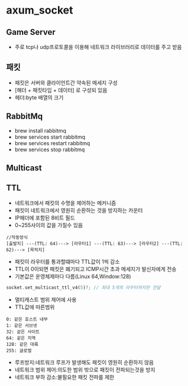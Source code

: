 # axum_socket


## Game Server
- 주로 tcp나 udp프로토콜을 이용해 네트워크 라이브러리로 데이터를 주고 받음

## 패킷
- 패킷은 서버와 클라이언트간 약속된 메세지 구성
- [해더 + 패킷타입 + 데이터] 로 구성되 있음
- 헤더:byte 배열의 크기


## RabbitMq
- brew install rabbitmq 
-  brew services start rabbitmq
-   brew services restart rabbitmq
-    brew services stop rabbitmq


## Multicast

## TTL
- 네트워크에서 패킷의 수명을 제어하는 메커니즘
- 패킷이 네트워크에서 영원히 순환하는 것을 방지하는 카운터
- IP헤더에 포함된 8비트 필드
- 0~255사이의 값을 가질수 있음
```
//작동방식
[출발지] ---(TTL: 64)---> [라우터1] ---(TTL: 63)---> [라우터2] ---(TTL: 62)---> [목적지]
```
- 패킷이 라우터를 통과할떄마다 TTL값이 1씩 감소
- TTL이 0이되면 패킷은 폐기되고 ICMP시간 초과 메세지가 발신자에게 전송
- 기본값은 운영체제마다 다름(Linux 64,Window:128)
  
```rs
socket.set_multicast_ttl_v4(5)?; // 최대 5개의 라우터까지만 전달
```
- 멀티캐스트 범위 제어에 사용
- TTL값에 따른범위
```
0: 같은 호스트 내부
1: 같은 서브넷
32: 같은 사이트
64: 같은 지역
128: 같은 대륙
255: 글로벌
```
- 루프방지:네트워크 루프가 발생해도 패킷이 영원히 순환하지 않음
- 네트워크 범위 제어:의도한 범위 밖으로 패킷이 전파되는것을 방지
- 네트워크 부하 감소:불필요한 패킷 전파를 제한